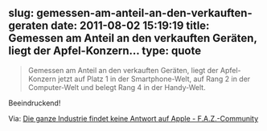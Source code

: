 slug: gemessen-am-anteil-an-den-verkauften-geraten
date: 2011-08-02 15:19:19
title: Gemessen am Anteil an den verkauften Geräten, liegt der Apfel-Konzern...
type: quote
---

> Gemessen am Anteil an den verkauften Geräten, liegt der Apfel-Konzern jetzt auf Platz 1 in der Smartphone-Welt, auf Rang 2 in der Computer-Welt und belegt Rang 4 in der Handy-Welt.

Beeindruckend!

 Via: [Die ganze Industrie findet keine Antwort auf Apple - F.A.Z.-Community](http://faz-community.faz.net/blogs/netzkonom/archive/2011/08/02/eine-ganze-industrie-findet-keine-antwort-auf-apple.aspx)
